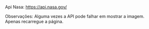 Api Nasa: https://api.nasa.gov/



Observações: 
Alguma vezes a API pode falhar em mostrar a imagem. Apenas recarregue a página.
